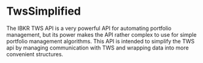 # TwsSimplified

The IBKR TWS API is a very powerful API for automating portfolio management, but its power makes the API rather complex to use for simple portfolio management algorithms. This API is intended to simplify the TWS api by managing communication with TWS and wrapping data into more convenient structures.
